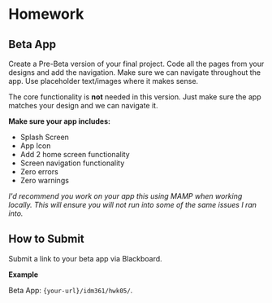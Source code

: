 # Homework

## Beta App
Create a Pre-Beta version of your final project. 
Code all the pages from your designs and add the navigation. Make sure we can navigate throughout the app. Use placeholder text/images where it makes sense.

The core functionality is **not** needed in this version. Just make sure the app matches your design and we can navigate it. 

**Make sure your app includes:**
- Splash Screen
- App Icon
- Add 2 home screen functionality
- Screen navigation functionality
- Zero errors
- Zero warnings


_I'd recommend you work on your app this using MAMP when working locally. This will ensure you will not run into some of the same issues I ran into._

## How to Submit
Submit a link to your beta app via Blackboard. 

**Example**

Beta App: `{your-url}/idm361/hwk05/`. 

